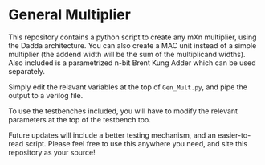 # General Multiplier

This repository contains a python script to create any mXn multiplier, using the Dadda architecture. You can also create a MAC unit instead of a simple multiplier (the addend width will be the sum of the multiplicand widths). Also included is a parametrized n-bit Brent Kung Adder which can be used separately.

Simply edit the relavant variables at the top of ```Gen_Mult.py```, and pipe the output to a verilog file. 

To use the testbenches included, you will have to modify the relevant parameters at the top of the testbench too.

Future updates will include a better testing mechanism, and an easier-to-read script. Please feel free to use this anywhere you need, and site this repository as your source!
